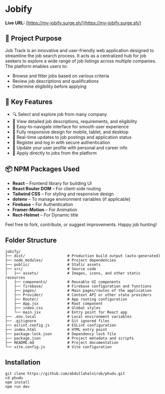 # Jobify

**Live URL:** [https://my-jobify.surge.sh/](https://my-jobify.surge.sh/)

## 📌 Project Purpose

Job Track is an innovative and user-friendly web application designed to streamline the job search process. It acts as a centralized hub for job seekers to explore a wide range of job listings across multiple companies. The platform enables users to:

- Browse and filter jobs based on various criteria
- Review job descriptions and qualifications
- Determine eligibility before applying

## 🚀 Key Features

- 🔍 Select and explore job from many company
- 📄 View detailed job descriptions, requirements, and eligibility
- 🧭 Easy-to-navigate interface for smooth user experience
- 📲 Fully responsive design for mobile, tablet, and desktop
- 🔄 Real-time updates to job postings and application status
- 🔐 Register and log in with secure authentication
- 👤 Update your user profile with personal and career info
- 📝 Apply directly to jobs from the platform


## 📦 NPM Packages Used

- **React** – Frontend library for building UI
- **React Router DOM** – For client-side routing
- **Tailwind CSS** – For styling and responsive design
- **dotenv** – To manage environment variables (if applicable)
- **Firebase** – For Authentication
- **Framer-Motion** – For Animation
- **Rect-Helmet** – For Dynamic title




Feel free to fork, contribute, or suggest improvements. Happy job hunting!

## Folder Structure

```
jobify/
├── dist/                   # Production build output (auto-generated)
├── node_modules/           # Project dependencies
├── public/                 # Static assets
├── src/                    # Source code
│   ├── assets/             # Images, icons, and other static resources
│   ├── components/         # Reusable UI components
│   ├── firebase/           # Firebase configuration and functions
│   ├── pages/              # Main pages/routes of the application
│   ├── Provider/           # Context API or other state providers
│   ├── Router/             # App routing configuration
│   ├── App.jsx             # Root component
│   ├── index.css           # Global styles
│   └── main.jsx            # Entry point for React app
├── .env.local              # Local environment variables
├── .gitignore              # Git ignored files
├── eslint.config.js        # ESLint configuration
├── index.html              # HTML entry point
├── package-lock.json       # Dependency lock file
├── package.json            # Project metadata and scripts
├── README.md               # Project documentation
└── vite.config.js          # Vite configuration

```


## Installation

```
git clone https://github.com/abdullahalnirob/phudu.git
cd phudu
npm install
npm run dev
```
